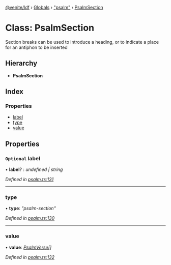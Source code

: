 [@venite/ldf](../README.md) › [Globals](../globals.md) › ["psalm"](../modules/_psalm_.md) › [PsalmSection](_psalm_.psalmsection.md)

# Class: PsalmSection

Section breaks can be used to introduce a heading, or to indicate a place for an antiphon to be inserted

## Hierarchy

* **PsalmSection**

## Index

### Properties

* [label](_psalm_.psalmsection.md#optional-label)
* [type](_psalm_.psalmsection.md#type)
* [value](_psalm_.psalmsection.md#value)

## Properties

### `Optional` label

• **label**? : *undefined | string*

*Defined in [psalm.ts:131](https://github.com/gbj/venite/blob/a5a4cc2/ldf/src/psalm.ts#L131)*

___

###  type

• **type**: *"psalm-section"*

*Defined in [psalm.ts:130](https://github.com/gbj/venite/blob/a5a4cc2/ldf/src/psalm.ts#L130)*

___

###  value

• **value**: *[PsalmVerse](_psalm_.psalmverse.md)[]*

*Defined in [psalm.ts:132](https://github.com/gbj/venite/blob/a5a4cc2/ldf/src/psalm.ts#L132)*
